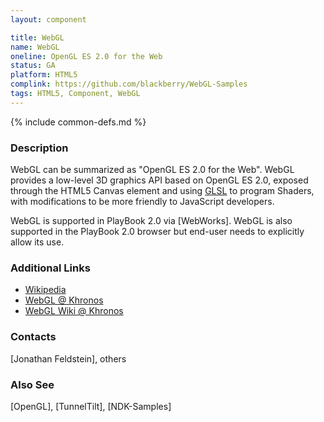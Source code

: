 ```yaml
---
layout: component

title: WebGL
name: WebGL
oneline: OpenGL ES 2.0 for the Web
status: GA
platform: HTML5
complink: https://github.com/blackberry/WebGL-Samples
tags: HTML5, Component, WebGL
---
```

{% include common-defs.md %}

### Description

WebGL can be summarized as "OpenGL ES 2.0 for the Web".
WebGL provides a low-level 3D graphics API based on OpenGL ES 2.0,
exposed through the HTML5 Canvas element and using [GLSL](http://en.wikipedia.org/wiki/GLSL)
to program Shaders, with modifications to be more friendly to JavaScript developers.

WebGL is supported in PlayBook 2.0 via [WebWorks].
WebGL is also supported in the PlayBook 2.0 browser but end-user needs to explicitly allow its use.

### Additional Links
* [Wikipedia](http://en.wikipedia.org/wiki/WebGL)
* [WebGL @ Khronos](http://www.khronos.org/webgl/)
* [WebGL Wiki @ Khronos](http://www.khronos.org/webgl/wiki_1_15/index.php/Main_Page)

### Contacts
[Jonathan Feldstein], others

### Also See
[OpenGL], [TunnelTilt], [NDK-Samples]